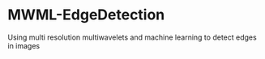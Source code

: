 # MWML-EdgeDetection
Using multi resolution multiwavelets and machine learning to detect edges in images
